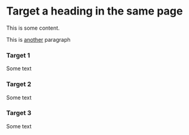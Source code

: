 # Target a heading in the same page

This is some content.

This is [another](target-a-heading-in-the-same-page.md#target-3) paragraph

### Target 1

Some text

### Target 2

Some text

### Target 3

Some text

